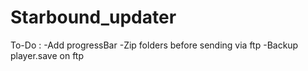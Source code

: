 # Starbound_updater

To-Do :
  -Add progressBar
  -Zip folders before sending via ftp
  -Backup player.save on ftp
